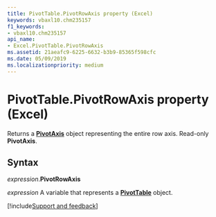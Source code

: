 ```yaml
---
title: PivotTable.PivotRowAxis property (Excel)
keywords: vbaxl10.chm235157
f1_keywords:
- vbaxl10.chm235157
api_name:
- Excel.PivotTable.PivotRowAxis
ms.assetid: 21aeafc9-6225-6632-b3b9-85365f598cfc
ms.date: 05/09/2019
ms.localizationpriority: medium
---
```



# PivotTable.PivotRowAxis property (Excel)

Returns a **[PivotAxis](excel.pivotaxis.md)** object representing the entire row axis. Read-only **PivotAxis**.


## Syntax

_expression_.**PivotRowAxis**

_expression_ A variable that represents a **[PivotTable](Excel.PivotTable.md)** object.




[!include[Support and feedback](~/includes/feedback-boilerplate.md)]